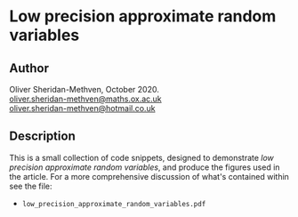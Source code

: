 # Low precision approximate random variables

## Author

Oliver Sheridan-Methven, October 2020.  
[oliver.sheridan-methven@maths.ox.ac.uk](mailto:oliver.sheridan-methven@maths.ox.ac.uk)  
[oliver.sheridan-methven@hotmail.co.uk](mailto:oliver.sheridan-methven@hotmail.co.uk)  

## Description

This is a small collection of code snippets, designed to demonstrate
*low precision approximate random variables*, and produce the figures used in the 
article. For a more comprehensive
discussion of what's contained within see the file:

 * `low_precision_approximate_random_variables.pdf`	
